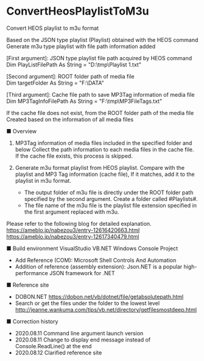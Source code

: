# ConvertHeosPlaylistToM3u
Convert HEOS playlist to m3u format

Based on the JSON type playlist (Playlist) obtained with the HEOS command
Generate m3u type playlist with file path information added  
  
[First argument]: JSON type playlist file path acquired by HEOS command  
 Dim PlayListFilePath As String = "D:\tmp\Playlist 1.txt"

[Second argument]: ROOT folder path of media file  
 Dim targetFolder As String = "F:\DATA\"

[Third argument]: Cache file path to save MP3Tag information of media file  
 Dim MP3TagInfoFilePath As String = "F:\tmp\MP3FileTags.txt"  
  
 If the cache file does not exist, from the ROOT folder path of the media file  
 Created based on the information of all media files  
  
  
■ Overview  
1. MP3Tag information of media files included in the specified folder and below
   Collect the path information to each media files in the cache file.
   If the cache file exists, this process is skipped.

2. Generate m3u format playlist from HEOS playlist.
   Compare with the playlist and MP3 Tag information (cache file),
   If it matches, add it to the playlist in m3u format.

   * The output folder of m3u file is directly under the ROOT folder path specified by the second argument.
     Create a folder called #Playlists#.
   * The file name of the m3u file is the playlist file extension specified in the first argument replaced with m3u.

Please refer to the following blog for detailed explanation.
https://ameblo.jp/nabezou3/entry-12616420663.html
https://ameblo.jp/nabezou3/entry-12617340479.html

■ Build environment
 VisualStudio VB.NET Windows Console Project
* Add Reference (COM): Microsoft Shell Controls And Automation
* Addition of reference (assembly extension): Json.NET is a popular high-performance JSON framework for .NET

■ Reference site
* DOBON.NET
  https://dobon.net/vb/dotnet/file/getabsolutepath.html
* Search or get the files under the folder to the lowest level
  http://jeanne.wankuma.com/tips/vb.net/directory/getfilesmostdeep.html

■ Correction history
* 2020.08.11 Command line argument launch version  
* 2020.08.11 Change to display end message instead of Console.ReadLine() at the end  
* 2020.08.12 Clarified reference site  
